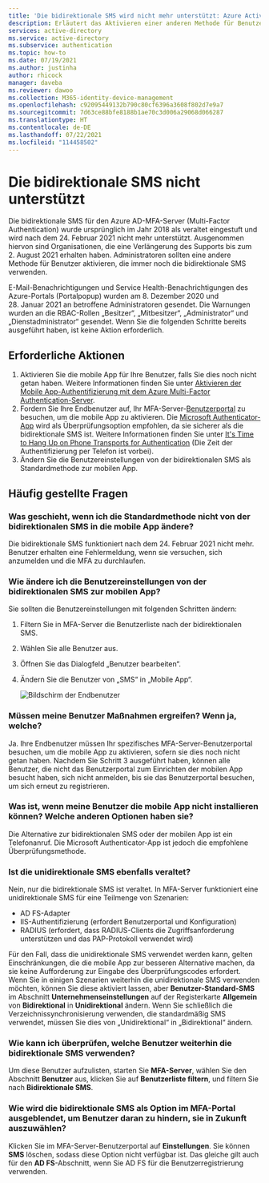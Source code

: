 ```yaml
---
title: 'Die bidirektionale SMS wird nicht mehr unterstützt: Azure Active Directory'
description: Erläutert das Aktivieren einer anderen Methode für Benutzer, die weiterhin die bidirektionale SMS verwenden.
services: active-directory
ms.service: active-directory
ms.subservice: authentication
ms.topic: how-to
ms.date: 07/19/2021
ms.author: justinha
author: rhicock
manager: daveba
ms.reviewer: dawoo
ms.collection: M365-identity-device-management
ms.openlocfilehash: c92095449132b790c80cf6396a3608f802d7e9a7
ms.sourcegitcommit: 7d63ce88bfe8188b1ae70c3d006a29068d066287
ms.translationtype: HT
ms.contentlocale: de-DE
ms.lasthandoff: 07/22/2021
ms.locfileid: "114458502"
---
```

# <a name="two-way-sms-unsupported"></a>Die bidirektionale SMS nicht unterstützt

Die bidirektionale SMS für den Azure AD-MFA-Server (Multi-Factor Authentication) wurde ursprünglich im Jahr 2018 als veraltet eingestuft und wird nach dem 24. Februar 2021 nicht mehr unterstützt. Ausgenommen hiervon sind Organisationen, die eine Verlängerung des Supports bis zum 2. August 2021 erhalten haben. Administratoren sollten eine andere Methode für Benutzer aktivieren, die immer noch die bidirektionale SMS verwenden.

E-Mail-Benachrichtigungen und Service Health-Benachrichtigungen des Azure-Portals (Portalpopup) wurden am 8. Dezember 2020 und 28. Januar 2021 an betroffene Administratoren gesendet. Die Warnungen wurden an die RBAC-Rollen „Besitzer“, „Mitbesitzer“, „Administrator“ und „Dienstadministrator“ gesendet. Wenn Sie die folgenden Schritte bereits ausgeführt haben, ist keine Aktion erforderlich.

## <a name="required-actions"></a>Erforderliche Aktionen

1. Aktivieren Sie die mobile App für Ihre Benutzer, falls Sie dies noch nicht getan haben. Weitere Informationen finden Sie unter [Aktivieren der Mobile App-Authentifizierung mit dem Azure Multi-Factor Authentication-Server](howto-mfaserver-deploy-mobileapp.md).
1. Fordern Sie Ihre Endbenutzer auf, Ihr MFA-Server-[Benutzerportal](howto-mfaserver-deploy-userportal.md) zu besuchen, um die mobile App zu aktivieren. Die [Microsoft Authenticator-App](https://www.microsoft.com/en-us/account/authenticator) wird als Überprüfungsoption empfohlen, da sie sicherer als die bidirektionale SMS ist. Weitere Informationen finden Sie unter [It's Time to Hang Up on Phone Transports for Authentication](https://techcommunity.microsoft.com/t5/azure-active-directory-identity/it-s-time-to-hang-up-on-phone-transports-for-authentication/ba-p/1751752) (Die Zeit der Authentifizierung per Telefon ist vorbei).
1. Ändern Sie die Benutzereinstellungen von der bidirektionalen SMS als Standardmethode zur mobilen App.

## <a name="faq"></a>Häufig gestellte Fragen

### <a name="what-if-i-dont-change-the-default-method-from-two-way-sms-to-the-mobile-app"></a>Was geschieht, wenn ich die Standardmethode nicht von der bidirektionalen SMS in die mobile App ändere?
Die bidirektionale SMS funktioniert nach dem 24. Februar 2021 nicht mehr. Benutzer erhalten eine Fehlermeldung, wenn sie versuchen, sich anzumelden und die MFA zu durchlaufen.

### <a name="how-do-i-change-the-user-settings-from-two-way-text-message-to-mobile-app"></a>Wie ändere ich die Benutzereinstellungen von der bidirektionalen SMS zur mobilen App?

Sie sollten die Benutzereinstellungen mit folgenden Schritten ändern:

1. Filtern Sie in MFA-Server die Benutzerliste nach der bidirektionalen SMS.
1. Wählen Sie alle Benutzer aus.
1. Öffnen Sie das Dialogfeld „Benutzer bearbeiten“.
1. Ändern Sie die Benutzer von „SMS“ in „Mobile App“.

   ![Bildschirm der Endbenutzer](media/how-to-authentication-two-way-sms-unsupported/end-users.png)

### <a name="do-my-users-need-to-take-any-action-if-yes-how"></a>Müssen meine Benutzer Maßnahmen ergreifen? Wenn ja, welche?
Ja. Ihre Endbenutzer müssen Ihr spezifisches MFA-Server-Benutzerportal besuchen, um die mobile App zu aktivieren, sofern sie dies noch nicht getan haben. Nachdem Sie Schritt 3 ausgeführt haben, können alle Benutzer, die nicht das Benutzerportal zum Einrichten der mobilen App besucht haben, sich nicht anmelden, bis sie das Benutzerportal besuchen, um sich erneut zu registrieren.

### <a name="what-if-my-users-cant-install-the-mobile-app-what-other-options-do-they-have"></a>Was ist, wenn meine Benutzer die mobile App nicht installieren können? Welche anderen Optionen haben sie?
Die Alternative zur bidirektionalen SMS oder der mobilen App ist ein Telefonanruf. Die Microsoft Authenticator-App ist jedoch die empfohlene Überprüfungsmethode.

### <a name="will-one-way-sms-be-deprecated-as-well"></a>Ist die unidirektionale SMS ebenfalls veraltet?
Nein, nur die bidirektionale SMS ist veraltet. In MFA-Server funktioniert eine unidirektionale SMS für eine Teilmenge von Szenarien:

- AD FS-Adapter
- IIS-Authentifizierung (erfordert Benutzerportal und Konfiguration)
- RADIUS (erfordert, dass RADIUS-Clients die Zugriffsanforderung unterstützen und das PAP-Protokoll verwendet wird)

Für den Fall, dass die unidirektionale SMS verwendet werden kann, gelten Einschränkungen, die die mobile App zur besseren Alternative machen, da sie keine Aufforderung zur Eingabe des Überprüfungscodes erfordert.
Wenn Sie in einigen Szenarien weiterhin die unidirektionale SMS verwenden möchten, können Sie diese aktiviert lassen, aber **Benutzer-Standard-SMS** im Abschnitt **Unternehmenseinstellungen** auf der Registerkarte **Allgemein** von **Bidirektional** in **Unidirektional** ändern. Wenn Sie schließlich die Verzeichnissynchronisierung verwenden, die standardmäßig SMS verwendet, müssen Sie dies von „Unidirektional“ in „Bidirektional“ ändern.

### <a name="how-can-i-check-which-users-are-still-using-two-way-sms"></a>Wie kann ich überprüfen, welche Benutzer weiterhin die bidirektionale SMS verwenden?
Um diese Benutzer aufzulisten, starten Sie **MFA-Server**, wählen Sie den Abschnitt **Benutzer** aus, klicken Sie auf **Benutzerliste filtern**, und filtern Sie nach **Bidirektionale SMS**.

### <a name="how-do-we-hide-two-way-sms-as-an-option-in-the-mfa-portal-to-prevent-users-from-selecting-it-in-the-future"></a>Wie wird die bidirektionale SMS als Option im MFA-Portal ausgeblendet, um Benutzer daran zu hindern, sie in Zukunft auszuwählen?
Klicken Sie im MFA-Server-Benutzerportal auf **Einstellungen**. Sie können **SMS** löschen, sodass diese Option nicht verfügbar ist. Das gleiche gilt auch für den **AD FS**-Abschnitt, wenn Sie AD FS für die Benutzerregistrierung verwenden.


